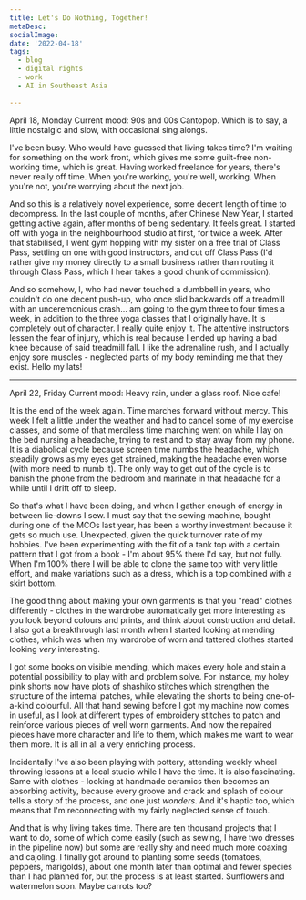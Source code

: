 ```yaml
---
title: Let's Do Nothing, Together!
metaDesc: 
socialImage:  
date: '2022-04-18'
tags:
  - blog
  - digital rights
  - work
  - AI in Southeast Asia
  
--- 
```

April 18, Monday
Current mood: 90s and 00s Cantopop. Which is to say, a little nostalgic and slow, with occasional sing alongs. 

I've been busy. Who would have guessed that living takes time? I'm waiting for something on the work front, which gives me some guilt-free non-working time, which is great. Having worked freelance for years, there's never really off time. When you're working, you're well, working. When you're not, you're worrying about the next job. 

And so this is a relatively novel experience, some decent length of time to decompress. In the last couple of months, after Chinese New Year, I started getting active again, after months of being sedentary. It feels great. I started off with yoga in the neighbourhood studio at first, for twice a week. After that stabilised, I went gym hopping with my sister on a free trial of Class Pass, settling on one with good instructors, and cut off Class Pass (I'd rather give my money directly to a small business rather than routing it through Class Pass, which I hear takes a good chunk of commission). 

And so somehow, I, who had never touched a dumbbell in years, who couldn't do one decent push-up, who once slid backwards off a treadmill with an unceremonious crash... am going to the gym three to four times a week, in addition to the three yoga classes that I originally have. It is completely out of character. I really quite enjoy it. The attentive instructors lessen the fear of injury, which is real because I ended up having a bad knee because of said treadmill fall. I like the adrenaline rush, and I actually enjoy sore muscles - neglected parts of my body reminding me that they exist. Hello my lats! 

---

April 22, Friday
Current mood: Heavy rain, under a glass roof. Nice cafe!

It is the end of the week again. Time marches forward without mercy. This week I felt a little under the weather and had to cancel some of my exercise classes, and some of that merciless time marching went on while I lay on the bed nursing a headache, trying to rest and to stay away from my phone. It is a diabolical cycle because screen time numbs the headache, which steadily grows as my eyes get strained, making the headache even worse (with more need to numb it). The only way to get out of the cycle is to banish the phone from the bedroom and marinate in that headache for a while until I drift off to sleep.  

So that's what I have been doing, and when I gather enough of energy in between lie-downs I sew. I must say that the sewing machine, bought during one of the MCOs last year, has been a worthy investment because it gets so much use. Unexpected, given the quick turnover rate of my hobbies. I've been experimenting with the fit of a tank top with a certain pattern that I got from a book - I'm about 95% there I'd say, but not fully. When I'm 100% there I will be able to clone the same top with very little effort, and make variations such as a dress, which is a top combined with a skirt bottom.   

The good thing about making your own garments is that you "read" clothes differently - clothes in the wardrobe automatically get more interesting as you look beyond colours and prints, and think about construction and detail. I also got a breakthrough last month when I started looking at mending clothes, which was when my wardrobe of worn and tattered clothes started looking *very* interesting. 

I got some books on visible mending, which makes every hole and stain a potential possibility to play with and problem solve. For instance, my holey pink shorts now have plots of shashiko stitches which strengthen the structure of the internal patches, while elevating the shorts to being one-of-a-kind colourful. All that hand sewing before I got my machine now comes in useful, as I look at different types of embroidery stitches to patch and reinforce various pieces of well worn garments. And now the repaired pieces have more character and life to them, which makes me want to wear them more. It is all in all a very enriching process.  

Incidentally I've also been playing with pottery, attending weekly wheel throwing lessons at a local studio while I have the time. It is also fascinating. Same with clothes - looking at handmade ceramics then becomes an absorbing activity, because every groove and crack and splash of colour tells a story of the process, and one just *wonders*. And it's haptic too, which means that I'm reconnecting with my fairly neglected sense of touch. 

And that is why living takes time. There are ten thousand projects that I want to do, some of which come easily (such as sewing, I have two dresses in the pipeline now) but some are really shy and need much more coaxing and cajoling. I finally got around to planting some seeds (tomatoes, peppers, marigolds), about one month later than optimal and fewer species than I had planned for, but the process is at least started. Sunflowers and watermelon soon. Maybe carrots too? 